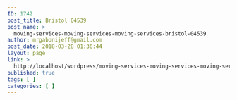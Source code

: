 ```yaml
---
ID: 1742
post_title: Bristol 04539
post_name: >
  moving-services-moving-services-moving-services-bristol-04539
author: mrgabonijeff@gmail.com
post_date: 2018-03-28 01:36:44
layout: page
link: >
  http://localhost/wordpress/moving-services-moving-services-moving-services-bristol-04539/
published: true
tags: [ ]
categories: [ ]
---
```

